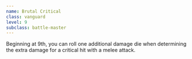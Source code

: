 ```yaml
---
name: Brutal Critical
class: vanguard
level: 9
subclass: battle-master
---
```

Beginning at 9th, you can roll one additional damage die when determining the extra damage for a critical hit with a melee attack.

